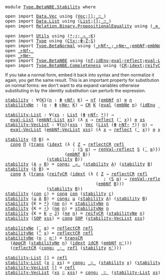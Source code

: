 <pre class="Agda"><a id="5" class="Keyword">module</a> <a id="12" href="Type.BetaNBE.Stability.html" class="Module">Type.BetaNBE.Stability</a> <a id="35" class="Keyword">where</a>
</pre>
<pre class="Agda"><a id="50" class="Keyword">open</a> <a id="55" class="Keyword">import</a> <a id="62" href="Data.Vec.html" class="Module">Data.Vec</a> <a id="71" class="Keyword">using</a> <a id="77" class="Symbol">(</a><a id="78" href="Data.Vec.Base.html#1007" class="Datatype">Vec</a><a id="81" class="Symbol">;</a><a id="82" href="Data.Vec.Base.html#1043" class="InductiveConstructor">[]</a><a id="84" class="Symbol">;</a><a id="85" href="Data.Vec.Base.html#1062" class="InductiveConstructor Operator">_∷_</a><a id="88" class="Symbol">)</a>
<a id="90" class="Keyword">open</a> <a id="95" class="Keyword">import</a> <a id="102" href="Data.List.html" class="Module">Data.List</a> <a id="112" class="Keyword">using</a> <a id="118" class="Symbol">(</a><a id="119" href="Agda.Builtin.List.html#147" class="Datatype">List</a><a id="123" class="Symbol">;</a><a id="124" href="Data.List.Base.html#10392" class="InductiveConstructor">[]</a><a id="126" class="Symbol">;</a><a id="127" href="Agda.Builtin.List.html#199" class="InductiveConstructor Operator">_∷_</a><a id="130" class="Symbol">)</a>
<a id="132" class="Keyword">open</a> <a id="137" class="Keyword">import</a> <a id="144" href="Relation.Binary.PropositionalEquality.html" class="Module">Relation.Binary.PropositionalEquality</a> <a id="182" class="Keyword">using</a> <a id="188" class="Symbol">(</a><a id="189" href="Agda.Builtin.Equality.html#150" class="Datatype Operator">_≡_</a><a id="192" class="Symbol">;</a><a id="193" href="Agda.Builtin.Equality.html#207" class="InductiveConstructor">refl</a><a id="197" class="Symbol">;</a><a id="198" href="Relation.Binary.PropositionalEquality.Core.html#1738" class="Function">trans</a><a id="203" class="Symbol">;</a><a id="204" href="Relation.Binary.PropositionalEquality.Core.html#1139" class="Function">cong</a><a id="208" class="Symbol">;</a><a id="209" href="Relation.Binary.PropositionalEquality.Core.html#1376" class="Function">cong₂</a><a id="214" class="Symbol">)</a>

<a id="217" class="Keyword">open</a> <a id="222" class="Keyword">import</a> <a id="229" href="Utils.html" class="Module">Utils</a> <a id="235" class="Keyword">using</a> <a id="241" class="Symbol">(</a><a id="242" href="Utils.html#6787" class="InductiveConstructor">*</a><a id="243" class="Symbol">;</a><a id="244" href="Utils.html#6822" class="InductiveConstructor">♯</a><a id="245" class="Symbol">;</a><a id="246" href="Utils.html#6860" class="InductiveConstructor Operator">_⇒_</a><a id="249" class="Symbol">;</a><a id="250" href="Utils.html#7032" class="Generalizable">K</a><a id="251" class="Symbol">)</a>
<a id="253" class="Keyword">open</a> <a id="258" class="Keyword">import</a> <a id="265" href="Type.html" class="Module">Type</a> <a id="270" class="Keyword">using</a> <a id="276" class="Symbol">(</a><a id="277" href="Type.html#515" class="Datatype">Ctx⋆</a><a id="281" class="Symbol">;</a><a id="282" href="Type.html#635" class="Generalizable">Φ</a><a id="283" class="Symbol">;</a><a id="284" href="Type.html#921" class="InductiveConstructor">Z</a><a id="285" class="Symbol">;</a><a id="286" href="Type.html#960" class="InductiveConstructor">S</a><a id="287" class="Symbol">)</a>
<a id="289" class="Keyword">open</a> <a id="294" class="Keyword">import</a> <a id="301" href="Type.BetaNormal.html" class="Module">Type.BetaNormal</a> <a id="317" class="Keyword">using</a> <a id="323" class="Symbol">(</a><a id="324" href="Type.BetaNormal.html#1002" class="Datatype Operator">_⊢Nf⋆_</a><a id="330" class="Symbol">;</a><a id="331" href="Type.BetaNormal.html#1071" class="Datatype Operator">_⊢Ne⋆_</a><a id="337" class="Symbol">;</a><a id="338" href="Type.BetaNormal.html#2996" class="Function">embNf</a><a id="343" class="Symbol">;</a><a id="344" href="Type.BetaNormal.html#3031" class="Function">embNe</a><a id="349" class="Symbol">;</a><a id="350" href="Type.BetaNormal.html#3066" class="Function">embNf-List</a><a id="360" class="Symbol">;</a><a id="361" href="Type.BetaNormal.html#3120" class="Function">embNf-VecList</a><a id="374" class="Symbol">)</a>
<a id="376" class="Keyword">open</a> <a id="381" href="Type.BetaNormal.html#1002" class="Module Operator">_⊢Nf⋆_</a>
<a id="388" class="Keyword">open</a> <a id="393" href="Type.BetaNormal.html#1071" class="Module Operator">_⊢Ne⋆_</a>
<a id="400" class="Keyword">open</a> <a id="405" class="Keyword">import</a> <a id="412" href="Type.BetaNBE.html" class="Module">Type.BetaNBE</a> <a id="425" class="Keyword">using</a> <a id="431" class="Symbol">(</a><a id="432" href="Type.BetaNBE.html#4422" class="Function">nf</a><a id="434" class="Symbol">;</a><a id="435" href="Type.BetaNBE.html#4189" class="Function">idEnv</a><a id="440" class="Symbol">;</a><a id="441" href="Type.BetaNBE.html#3408" class="Function">eval</a><a id="445" class="Symbol">;</a><a id="446" href="Type.BetaNBE.html#1030" class="Function">reflect</a><a id="453" class="Symbol">;</a><a id="454" href="Type.BetaNBE.html#3454" class="Function">eval-List</a><a id="463" class="Symbol">;</a><a id="464" href="Type.BetaNBE.html#3518" class="Function">eval-VecList</a><a id="476" class="Symbol">)</a>
<a id="478" class="Keyword">open</a> <a id="483" class="Keyword">import</a> <a id="490" href="Type.BetaNBE.Completeness.html" class="Module">Type.BetaNBE.Completeness</a> <a id="516" class="Keyword">using</a> <a id="522" class="Symbol">(</a><a id="523" href="Type.BetaNBE.Completeness.html#1259" class="Function">CR</a><a id="525" class="Symbol">;</a><a id="526" href="Type.BetaNBE.Completeness.html#9577" class="Function">idext</a><a id="531" class="Symbol">;</a><a id="532" href="Type.BetaNBE.Completeness.html#4123" class="Function">reifyCR</a><a id="539" class="Symbol">;</a><a id="540" href="Type.BetaNBE.Completeness.html#3909" class="Function">reflectCR</a><a id="549" class="Symbol">;</a><a id="550" href="Type.BetaNBE.Completeness.html#2664" class="Function">transCR</a><a id="557" class="Symbol">;</a><a id="558" href="Type.BetaNBE.Completeness.html#20931" class="Function">idCR</a><a id="562" class="Symbol">;</a><a id="563" href="Type.BetaNBE.Completeness.html#5047" class="Function">AppCR</a><a id="568" class="Symbol">;</a><a id="569" href="Type.BetaNBE.Completeness.html#5470" class="Function">renVal-reflect</a><a id="583" class="Symbol">)</a>
</pre>
If you take a normal form, embed it back into syntax and then
normalize it again, you get the same result. This is an important
property for substitution on normal forms: we don't want to eta expand
variables otherwise substituting in by the identity substitution can
perturb the expression.

<pre class="Agda"><a id="stability"></a><a id="887" href="Type.BetaNBE.Stability.html#887" class="Function">stability</a> <a id="897" class="Symbol">:</a> <a id="899" class="Symbol">∀{</a><a id="901" href="Type.BetaNBE.Stability.html#901" class="Bound">K</a><a id="902" class="Symbol">}(</a><a id="904" href="Type.BetaNBE.Stability.html#904" class="Bound">n</a> <a id="906" class="Symbol">:</a> <a id="908" href="Type.html#635" class="Generalizable">Φ</a> <a id="910" href="Type.BetaNormal.html#1002" class="Datatype Operator">⊢Nf⋆</a> <a id="915" href="Type.BetaNBE.Stability.html#901" class="Bound">K</a><a id="916" class="Symbol">)</a> <a id="918" class="Symbol">→</a> <a id="920" href="Type.BetaNBE.html#4422" class="Function">nf</a> <a id="923" class="Symbol">(</a><a id="924" href="Type.BetaNormal.html#2996" class="Function">embNf</a> <a id="930" href="Type.BetaNBE.Stability.html#904" class="Bound">n</a><a id="931" class="Symbol">)</a> <a id="933" href="Agda.Builtin.Equality.html#150" class="Datatype Operator">≡</a> <a id="935" href="Type.BetaNBE.Stability.html#904" class="Bound">n</a>
<a id="stabilityNe"></a><a id="937" href="Type.BetaNBE.Stability.html#937" class="Function">stabilityNe</a> <a id="949" class="Symbol">:</a> <a id="951" class="Symbol">(</a><a id="952" href="Type.BetaNBE.Stability.html#952" class="Bound">n</a> <a id="954" class="Symbol">:</a> <a id="956" href="Type.html#635" class="Generalizable">Φ</a> <a id="958" href="Type.BetaNormal.html#1071" class="Datatype Operator">⊢Ne⋆</a> <a id="963" href="Utils.html#7032" class="Generalizable">K</a><a id="964" class="Symbol">)</a> <a id="966" class="Symbol">→</a> <a id="968" href="Type.BetaNBE.Completeness.html#1259" class="Function">CR</a> <a id="971" href="Utils.html#7032" class="Generalizable">K</a> <a id="973" class="Symbol">(</a><a id="974" href="Type.BetaNBE.html#3408" class="Function">eval</a> <a id="979" class="Symbol">(</a><a id="980" href="Type.BetaNormal.html#3031" class="Function">embNe</a> <a id="986" href="Type.BetaNBE.Stability.html#952" class="Bound">n</a><a id="987" class="Symbol">)</a> <a id="989" class="Symbol">(</a><a id="990" href="Type.BetaNBE.html#4189" class="Function">idEnv</a> <a id="996" class="Symbol">_))</a> <a id="1000" class="Symbol">(</a><a id="1001" href="Type.BetaNBE.html#1030" class="Function">reflect</a> <a id="1009" href="Type.BetaNBE.Stability.html#952" class="Bound">n</a><a id="1010" class="Symbol">)</a>

<a id="stability-List"></a><a id="1013" href="Type.BetaNBE.Stability.html#1013" class="Function">stability-List</a> <a id="1028" class="Symbol">:</a> <a id="1030" class="Symbol">∀(</a><a id="1032" href="Type.BetaNBE.Stability.html#1032" class="Bound">xs</a> <a id="1035" class="Symbol">:</a> <a id="1037" href="Agda.Builtin.List.html#147" class="Datatype">List</a> <a id="1042" class="Symbol">(</a><a id="1043" href="Type.html#635" class="Generalizable">Φ</a> <a id="1045" href="Type.BetaNormal.html#1002" class="Datatype Operator">⊢Nf⋆</a> <a id="1050" href="Utils.html#6787" class="InductiveConstructor">*</a><a id="1051" class="Symbol">))</a> <a id="1054" class="Symbol">→</a> 
  <a id="1059" href="Type.BetaNBE.html#3454" class="Function">eval-List</a> <a id="1069" class="Symbol">(</a><a id="1070" href="Type.BetaNormal.html#3066" class="Function">embNf-List</a> <a id="1081" href="Type.BetaNBE.Stability.html#1032" class="Bound">xs</a><a id="1083" class="Symbol">)</a> <a id="1085" class="Symbol">(λ</a> <a id="1088" href="Type.BetaNBE.Stability.html#1088" class="Bound">x</a> <a id="1090" class="Symbol">→</a> <a id="1092" href="Type.BetaNBE.html#1030" class="Function">reflect</a> <a id="1100" class="Symbol">(</a><a id="1101" href="Type.BetaNormal.html#1106" class="InductiveConstructor">`</a> <a id="1103" href="Type.BetaNBE.Stability.html#1088" class="Bound">x</a><a id="1104" class="Symbol">))</a> <a id="1107" href="Agda.Builtin.Equality.html#150" class="Datatype Operator">≡</a> <a id="1109" href="Type.BetaNBE.Stability.html#1032" class="Bound">xs</a>
<a id="stability-VecList"></a><a id="1112" href="Type.BetaNBE.Stability.html#1112" class="Function">stability-VecList</a> <a id="1130" class="Symbol">:</a> <a id="1132" class="Symbol">∀{</a><a id="1134" href="Type.BetaNBE.Stability.html#1134" class="Bound">n</a><a id="1135" class="Symbol">}(</a><a id="1137" href="Type.BetaNBE.Stability.html#1137" class="Bound">xss</a> <a id="1141" class="Symbol">:</a> <a id="1143" href="Data.Vec.Base.html#1007" class="Datatype">Vec</a> <a id="1147" class="Symbol">(</a><a id="1148" href="Agda.Builtin.List.html#147" class="Datatype">List</a> <a id="1153" class="Symbol">(</a><a id="1154" href="Type.html#635" class="Generalizable">Φ</a> <a id="1156" href="Type.BetaNormal.html#1002" class="Datatype Operator">⊢Nf⋆</a> <a id="1161" href="Utils.html#6787" class="InductiveConstructor">*</a><a id="1162" class="Symbol">))</a> <a id="1165" href="Type.BetaNBE.Stability.html#1134" class="Bound">n</a><a id="1166" class="Symbol">)</a> <a id="1168" class="Symbol">→</a> 
  <a id="1173" href="Type.BetaNBE.html#3518" class="Function">eval-VecList</a> <a id="1186" class="Symbol">(</a><a id="1187" href="Type.BetaNormal.html#3120" class="Function">embNf-VecList</a> <a id="1201" href="Type.BetaNBE.Stability.html#1137" class="Bound">xss</a><a id="1204" class="Symbol">)</a> <a id="1206" class="Symbol">(λ</a> <a id="1209" href="Type.BetaNBE.Stability.html#1209" class="Bound">x</a> <a id="1211" class="Symbol">→</a> <a id="1213" href="Type.BetaNBE.html#1030" class="Function">reflect</a> <a id="1221" class="Symbol">(</a><a id="1222" href="Type.BetaNormal.html#1106" class="InductiveConstructor">`</a> <a id="1224" href="Type.BetaNBE.Stability.html#1209" class="Bound">x</a><a id="1225" class="Symbol">))</a> <a id="1228" href="Agda.Builtin.Equality.html#150" class="Datatype Operator">≡</a> <a id="1230" href="Type.BetaNBE.Stability.html#1137" class="Bound">xss</a>

<a id="1235" href="Type.BetaNBE.Stability.html#887" class="Function">stability</a> <a id="1245" class="Symbol">(</a><a id="1246" href="Type.BetaNormal.html#1277" class="InductiveConstructor">Π</a> <a id="1248" href="Type.BetaNBE.Stability.html#1248" class="Bound">B</a><a id="1249" class="Symbol">)</a> <a id="1251" class="Symbol">=</a>
  <a id="1255" href="Relation.Binary.PropositionalEquality.Core.html#1139" class="Function">cong</a> <a id="1260" href="Type.BetaNormal.html#1277" class="InductiveConstructor">Π</a> <a id="1262" class="Symbol">(</a><a id="1263" href="Relation.Binary.PropositionalEquality.Core.html#1738" class="Function">trans</a> <a id="1269" class="Symbol">(</a><a id="1270" href="Type.BetaNBE.Completeness.html#9577" class="Function">idext</a> <a id="1276" class="Symbol">(λ</a> <a id="1279" class="Symbol">{</a> <a id="1281" href="Type.html#921" class="InductiveConstructor">Z</a> <a id="1283" class="Symbol">→</a> <a id="1285" href="Type.BetaNBE.Completeness.html#3909" class="Function">reflectCR</a> <a id="1295" href="Agda.Builtin.Equality.html#207" class="InductiveConstructor">refl</a>
                          <a id="1326" class="Symbol">;</a> <a id="1328" class="Symbol">(</a><a id="1329" href="Type.html#960" class="InductiveConstructor">S</a> <a id="1331" href="Type.BetaNBE.Stability.html#1331" class="Bound">α</a><a id="1332" class="Symbol">)</a> <a id="1334" class="Symbol">→</a> <a id="1336" href="Type.BetaNBE.Completeness.html#5470" class="Function">renVal-reflect</a> <a id="1351" href="Type.html#960" class="InductiveConstructor">S</a> <a id="1353" class="Symbol">(</a><a id="1354" href="Type.BetaNormal.html#1106" class="InductiveConstructor">`</a> <a id="1356" href="Type.BetaNBE.Stability.html#1331" class="Bound">α</a><a id="1357" class="Symbol">)})</a>
                       <a id="1384" class="Symbol">(</a><a id="1385" href="Type.BetaNormal.html#2996" class="Function">embNf</a> <a id="1391" href="Type.BetaNBE.Stability.html#1248" class="Bound">B</a><a id="1392" class="Symbol">))</a>
                <a id="1411" class="Symbol">(</a><a id="1412" href="Type.BetaNBE.Stability.html#887" class="Function">stability</a> <a id="1422" href="Type.BetaNBE.Stability.html#1248" class="Bound">B</a><a id="1423" class="Symbol">))</a>
<a id="1426" href="Type.BetaNBE.Stability.html#887" class="Function">stability</a> <a id="1436" class="Symbol">(</a><a id="1437" href="Type.BetaNBE.Stability.html#1437" class="Bound">A</a> <a id="1439" href="Type.BetaNormal.html#1331" class="InductiveConstructor Operator">⇒</a> <a id="1441" href="Type.BetaNBE.Stability.html#1441" class="Bound">B</a><a id="1442" class="Symbol">)</a> <a id="1444" class="Symbol">=</a> <a id="1446" href="Relation.Binary.PropositionalEquality.Core.html#1376" class="Function">cong₂</a> <a id="1452" href="Type.BetaNormal.html#1331" class="InductiveConstructor Operator">_⇒_</a> <a id="1456" class="Symbol">(</a><a id="1457" href="Type.BetaNBE.Stability.html#887" class="Function">stability</a> <a id="1467" href="Type.BetaNBE.Stability.html#1437" class="Bound">A</a><a id="1468" class="Symbol">)</a> <a id="1470" class="Symbol">(</a><a id="1471" href="Type.BetaNBE.Stability.html#887" class="Function">stability</a> <a id="1481" href="Type.BetaNBE.Stability.html#1441" class="Bound">B</a><a id="1482" class="Symbol">)</a>
<a id="1484" href="Type.BetaNBE.Stability.html#887" class="Function">stability</a> <a id="1494" class="Symbol">(</a><a id="1495" href="Type.BetaNormal.html#1398" class="InductiveConstructor">ƛ</a> <a id="1497" href="Type.BetaNBE.Stability.html#1497" class="Bound">B</a><a id="1498" class="Symbol">)</a> <a id="1500" class="Symbol">=</a>
  <a id="1504" href="Relation.Binary.PropositionalEquality.Core.html#1139" class="Function">cong</a> <a id="1509" href="Type.BetaNormal.html#1398" class="InductiveConstructor">ƛ</a> <a id="1511" class="Symbol">(</a><a id="1512" href="Relation.Binary.PropositionalEquality.Core.html#1738" class="Function">trans</a> <a id="1518" class="Symbol">(</a><a id="1519" href="Type.BetaNBE.Completeness.html#4123" class="Function">reifyCR</a> <a id="1527" class="Symbol">(</a><a id="1528" href="Type.BetaNBE.Completeness.html#9577" class="Function">idext</a> <a id="1534" class="Symbol">(λ</a> <a id="1537" class="Symbol">{</a> <a id="1539" href="Type.html#921" class="InductiveConstructor">Z</a> <a id="1541" class="Symbol">→</a> <a id="1543" href="Type.BetaNBE.Completeness.html#3909" class="Function">reflectCR</a> <a id="1553" href="Agda.Builtin.Equality.html#207" class="InductiveConstructor">refl</a>
                                      <a id="1596" class="Symbol">;</a> <a id="1598" class="Symbol">(</a><a id="1599" href="Type.html#960" class="InductiveConstructor">S</a> <a id="1601" href="Type.BetaNBE.Stability.html#1601" class="Bound">α</a><a id="1602" class="Symbol">)</a> <a id="1604" class="Symbol">→</a> <a id="1606" href="Type.BetaNBE.Completeness.html#5470" class="Function">renVal-reflect</a> <a id="1621" href="Type.html#960" class="InductiveConstructor">S</a> <a id="1623" class="Symbol">(</a><a id="1624" href="Type.BetaNormal.html#1106" class="InductiveConstructor">`</a> <a id="1626" href="Type.BetaNBE.Stability.html#1601" class="Bound">α</a><a id="1627" class="Symbol">)})</a>
                                   <a id="1666" class="Symbol">(</a><a id="1667" href="Type.BetaNormal.html#2996" class="Function">embNf</a> <a id="1673" href="Type.BetaNBE.Stability.html#1497" class="Bound">B</a><a id="1674" class="Symbol">)))</a>
                <a id="1694" class="Symbol">(</a><a id="1695" href="Type.BetaNBE.Stability.html#887" class="Function">stability</a> <a id="1705" href="Type.BetaNBE.Stability.html#1497" class="Bound">B</a><a id="1706" class="Symbol">))</a>
<a id="1709" href="Type.BetaNBE.Stability.html#887" class="Function">stability</a> <a id="1719" class="Symbol">(</a><a id="1720" href="Type.BetaNormal.html#1507" class="InductiveConstructor">con</a> <a id="1724" href="Type.BetaNBE.Stability.html#1724" class="Bound">c</a><a id="1725" class="Symbol">)</a> <a id="1727" class="Symbol">=</a> <a id="1729" href="Relation.Binary.PropositionalEquality.Core.html#1139" class="Function">cong</a> <a id="1734" href="Type.BetaNormal.html#1507" class="InductiveConstructor">con</a> <a id="1738" class="Symbol">(</a><a id="1739" href="Type.BetaNBE.Stability.html#887" class="Function">stability</a> <a id="1749" href="Type.BetaNBE.Stability.html#1724" class="Bound">c</a><a id="1750" class="Symbol">)</a>
<a id="1752" href="Type.BetaNBE.Stability.html#887" class="Function">stability</a> <a id="1762" class="Symbol">(</a><a id="1763" href="Type.BetaNormal.html#1536" class="InductiveConstructor">μ</a> <a id="1765" href="Type.BetaNBE.Stability.html#1765" class="Bound">A</a> <a id="1767" href="Type.BetaNBE.Stability.html#1767" class="Bound">B</a><a id="1768" class="Symbol">)</a> <a id="1770" class="Symbol">=</a> <a id="1772" href="Relation.Binary.PropositionalEquality.Core.html#1376" class="Function">cong₂</a> <a id="1778" href="Type.BetaNormal.html#1536" class="InductiveConstructor">μ</a> <a id="1780" class="Symbol">(</a><a id="1781" href="Type.BetaNBE.Stability.html#887" class="Function">stability</a> <a id="1791" href="Type.BetaNBE.Stability.html#1765" class="Bound">A</a><a id="1792" class="Symbol">)</a> <a id="1794" class="Symbol">(</a><a id="1795" href="Type.BetaNBE.Stability.html#887" class="Function">stability</a> <a id="1805" href="Type.BetaNBE.Stability.html#1767" class="Bound">B</a><a id="1806" class="Symbol">)</a>
<a id="1808" href="Type.BetaNBE.Stability.html#887" class="Function">stability</a> <a id="1818" class="Symbol">{</a><a id="1819" class="Argument">K</a> <a id="1821" class="Symbol">=</a> <a id="1823" href="Utils.html#6787" class="InductiveConstructor">*</a><a id="1824" class="Symbol">}</a> <a id="1826" class="Symbol">(</a><a id="1827" href="Type.BetaNormal.html#1458" class="InductiveConstructor">ne</a> <a id="1830" href="Type.BetaNBE.Stability.html#1830" class="Bound">n</a><a id="1831" class="Symbol">)</a> <a id="1833" class="Symbol">=</a> <a id="1835" href="Type.BetaNBE.Stability.html#937" class="Function">stabilityNe</a> <a id="1847" href="Type.BetaNBE.Stability.html#1830" class="Bound">n</a>
<a id="1849" href="Type.BetaNBE.Stability.html#887" class="Function">stability</a> <a id="1859" class="Symbol">{</a><a id="1860" class="Argument">K</a> <a id="1862" class="Symbol">=</a> <a id="1864" href="Utils.html#6822" class="InductiveConstructor">♯</a><a id="1865" class="Symbol">}</a> <a id="1867" class="Symbol">(</a><a id="1868" href="Type.BetaNormal.html#1458" class="InductiveConstructor">ne</a> <a id="1871" href="Type.BetaNBE.Stability.html#1871" class="Bound">n</a><a id="1872" class="Symbol">)</a> <a id="1874" class="Symbol">=</a> <a id="1876" href="Type.BetaNBE.Stability.html#937" class="Function">stabilityNe</a> <a id="1888" href="Type.BetaNBE.Stability.html#1871" class="Bound">n</a>
<a id="1890" href="Type.BetaNBE.Stability.html#887" class="Function">stability</a> <a id="1900" class="Symbol">{</a><a id="1901" class="Argument">K</a> <a id="1903" class="Symbol">=</a> <a id="1905" href="Type.BetaNBE.Stability.html#1905" class="Bound">K</a> <a id="1907" href="Utils.html#6860" class="InductiveConstructor Operator">⇒</a> <a id="1909" href="Type.BetaNBE.Stability.html#1909" class="Bound">J</a><a id="1910" class="Symbol">}</a> <a id="1912" class="Symbol">(</a><a id="1913" href="Type.BetaNormal.html#1458" class="InductiveConstructor">ne</a> <a id="1916" href="Type.BetaNBE.Stability.html#1916" class="Bound">n</a><a id="1917" class="Symbol">)</a> <a id="1919" class="Symbol">=</a> <a id="1921" href="Type.BetaNBE.Completeness.html#4123" class="Function">reifyCR</a> <a id="1929" class="Symbol">(</a><a id="1930" href="Type.BetaNBE.Stability.html#937" class="Function">stabilityNe</a> <a id="1942" href="Type.BetaNBE.Stability.html#1916" class="Bound">n</a><a id="1943" class="Symbol">)</a>
<a id="1945" href="Type.BetaNBE.Stability.html#887" class="Function">stability</a> <a id="1955" class="Symbol">(</a><a id="1956" href="Type.BetaNormal.html#1626" class="InductiveConstructor">SOP</a> <a id="1960" href="Type.BetaNBE.Stability.html#1960" class="Bound">xss</a><a id="1963" class="Symbol">)</a> <a id="1965" class="Symbol">=</a> <a id="1967" href="Relation.Binary.PropositionalEquality.Core.html#1139" class="Function">cong</a> <a id="1972" href="Type.BetaNormal.html#1626" class="InductiveConstructor">SOP</a> <a id="1976" class="Symbol">(</a><a id="1977" href="Type.BetaNBE.Stability.html#1112" class="Function">stability-VecList</a> <a id="1995" href="Type.BetaNBE.Stability.html#1960" class="Bound">xss</a><a id="1998" class="Symbol">)</a>

<a id="2001" href="Type.BetaNBE.Stability.html#937" class="Function">stabilityNe</a> <a id="2013" class="Symbol">(</a><a id="2014" href="Type.BetaNormal.html#1106" class="InductiveConstructor">`</a> <a id="2016" href="Type.BetaNBE.Stability.html#2016" class="Bound">α</a><a id="2017" class="Symbol">)</a> <a id="2019" class="Symbol">=</a> <a id="2021" href="Type.BetaNBE.Completeness.html#3909" class="Function">reflectCR</a> <a id="2031" href="Agda.Builtin.Equality.html#207" class="InductiveConstructor">refl</a>
<a id="2036" href="Type.BetaNBE.Stability.html#937" class="Function">stabilityNe</a> <a id="2048" class="Symbol">(</a><a id="2049" href="Type.BetaNormal.html#1229" class="InductiveConstructor">^</a> <a id="2051" href="Type.BetaNBE.Stability.html#2051" class="Bound">x</a><a id="2052" class="Symbol">)</a> <a id="2054" class="Symbol">=</a> <a id="2056" href="Type.BetaNBE.Completeness.html#3909" class="Function">reflectCR</a> <a id="2066" href="Agda.Builtin.Equality.html#207" class="InductiveConstructor">refl</a>
<a id="2071" href="Type.BetaNBE.Stability.html#937" class="Function">stabilityNe</a> <a id="2083" class="Symbol">(</a><a id="2084" href="Type.BetaNBE.Stability.html#2084" class="Bound">n</a> <a id="2086" href="Type.BetaNormal.html#1150" class="InductiveConstructor Operator">·</a> <a id="2088" href="Type.BetaNBE.Stability.html#2088" class="Bound">n&#39;</a><a id="2090" class="Symbol">)</a> <a id="2092" class="Symbol">=</a> <a id="2094" href="Type.BetaNBE.Completeness.html#2664" class="Function">transCR</a>
  <a id="2104" class="Symbol">(</a><a id="2105" href="Type.BetaNBE.Completeness.html#5047" class="Function">AppCR</a> <a id="2111" class="Symbol">(</a><a id="2112" href="Type.BetaNBE.Stability.html#937" class="Function">stabilityNe</a> <a id="2124" href="Type.BetaNBE.Stability.html#2084" class="Bound">n</a><a id="2125" class="Symbol">)</a> <a id="2127" class="Symbol">(</a><a id="2128" href="Type.BetaNBE.Completeness.html#9577" class="Function">idext</a> <a id="2134" href="Type.BetaNBE.Completeness.html#20931" class="Function">idCR</a> <a id="2139" class="Symbol">(</a><a id="2140" href="Type.BetaNormal.html#2996" class="Function">embNf</a> <a id="2146" href="Type.BetaNBE.Stability.html#2088" class="Bound">n&#39;</a><a id="2148" class="Symbol">)))</a>
  <a id="2154" class="Symbol">(</a><a id="2155" href="Type.BetaNBE.Completeness.html#3909" class="Function">reflectCR</a> <a id="2165" class="Symbol">(</a><a id="2166" href="Relation.Binary.PropositionalEquality.Core.html#1376" class="Function">cong₂</a> <a id="2172" href="Type.BetaNormal.html#1150" class="InductiveConstructor Operator">_·_</a> <a id="2176" href="Agda.Builtin.Equality.html#207" class="InductiveConstructor">refl</a> <a id="2181" class="Symbol">(</a><a id="2182" href="Type.BetaNBE.Stability.html#887" class="Function">stability</a> <a id="2192" href="Type.BetaNBE.Stability.html#2088" class="Bound">n&#39;</a><a id="2194" class="Symbol">)))</a>

<a id="2199" href="Type.BetaNBE.Stability.html#1013" class="Function">stability-List</a> <a id="2214" href="Agda.Builtin.List.html#184" class="InductiveConstructor">[]</a> <a id="2217" class="Symbol">=</a> <a id="2219" href="Agda.Builtin.Equality.html#207" class="InductiveConstructor">refl</a>
<a id="2224" href="Type.BetaNBE.Stability.html#1013" class="Function">stability-List</a> <a id="2239" class="Symbol">(</a><a id="2240" href="Type.BetaNBE.Stability.html#2240" class="Bound">x</a> <a id="2242" href="Agda.Builtin.List.html#199" class="InductiveConstructor Operator">∷</a> <a id="2244" href="Type.BetaNBE.Stability.html#2244" class="Bound">xs</a><a id="2246" class="Symbol">)</a> <a id="2248" class="Symbol">=</a> <a id="2250" href="Relation.Binary.PropositionalEquality.Core.html#1376" class="Function">cong₂</a> <a id="2256" href="Agda.Builtin.List.html#199" class="InductiveConstructor Operator">_∷_</a> <a id="2260" class="Symbol">(</a><a id="2261" href="Type.BetaNBE.Stability.html#887" class="Function">stability</a> <a id="2271" href="Type.BetaNBE.Stability.html#2240" class="Bound">x</a><a id="2272" class="Symbol">)</a> <a id="2274" class="Symbol">(</a><a id="2275" href="Type.BetaNBE.Stability.html#1013" class="Function">stability-List</a> <a id="2290" href="Type.BetaNBE.Stability.html#2244" class="Bound">xs</a><a id="2292" class="Symbol">)</a>
<a id="2294" href="Type.BetaNBE.Stability.html#1112" class="Function">stability-VecList</a> <a id="2312" href="Data.Vec.Base.html#1043" class="InductiveConstructor">[]</a> <a id="2315" class="Symbol">=</a> <a id="2317" href="Agda.Builtin.Equality.html#207" class="InductiveConstructor">refl</a>
<a id="2322" href="Type.BetaNBE.Stability.html#1112" class="Function">stability-VecList</a> <a id="2340" class="Symbol">(</a><a id="2341" href="Type.BetaNBE.Stability.html#2341" class="Bound">xs</a> <a id="2344" href="Data.Vec.Base.html#1062" class="InductiveConstructor Operator">∷</a> <a id="2346" href="Type.BetaNBE.Stability.html#2346" class="Bound">xss</a><a id="2349" class="Symbol">)</a> <a id="2351" class="Symbol">=</a> <a id="2353" href="Relation.Binary.PropositionalEquality.Core.html#1376" class="Function">cong₂</a> <a id="2359" href="Data.Vec.Base.html#1062" class="InductiveConstructor Operator">_∷_</a> <a id="2363" class="Symbol">(</a><a id="2364" href="Type.BetaNBE.Stability.html#1013" class="Function">stability-List</a> <a id="2379" href="Type.BetaNBE.Stability.html#2341" class="Bound">xs</a><a id="2381" class="Symbol">)</a> <a id="2383" class="Symbol">(</a><a id="2384" href="Type.BetaNBE.Stability.html#1112" class="Function">stability-VecList</a> <a id="2402" href="Type.BetaNBE.Stability.html#2346" class="Bound">xss</a><a id="2405" class="Symbol">)</a>
</pre>